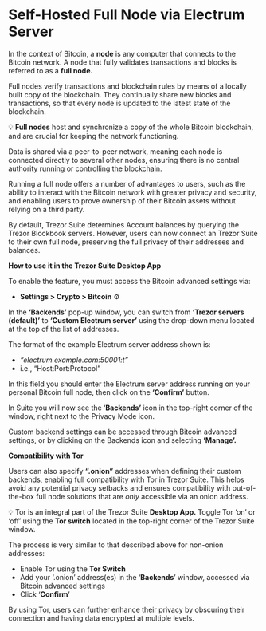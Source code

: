 # Self-Hosted Full Node via Electrum Server

In the context of Bitcoin, a **node** is any computer that connects to the Bitcoin network. A node that fully validates transactions and blocks is referred to as a **full node.**

Full nodes verify transactions and blockchain rules by means of a locally built copy of the blockchain. They continually share new blocks and transactions, so that every node is updated to the latest state of the blockchain.

💡 **Full nodes** host and synchronize a copy of the whole Bitcoin blockchain, and are crucial for keeping the network functioning.

Data is shared via a peer-to-peer network, meaning each node is connected directly to several other nodes, ensuring there is no central authority running or controlling the blockchain.

Running a full node offers a number of advantages to users, such as the ability to interact with the Bitcoin network with greater privacy and security, and enabling users to prove ownership of their Bitcoin assets without relying on a third party.

By default, Trezor Suite determines Account balances by querying the Trezor Blockbook servers. However, users can now connect an Trezor Suite to their own full node, preserving the full privacy of their addresses and balances.

**How to use it in the Trezor Suite Desktop App**

To enable the feature, you must access the Bitcoin advanced settings via:

* **Settings > Crypto > Bitcoin** ⚙️

In the **‘Backends’** pop-up window, you can switch from **‘Trezor servers (default)’** to **‘Custom Electrum server’** using the drop-down menu located at the top of the list of addresses.

The format of the example Electrum server address shown is:

* _“electrum.example.com:50001:t”_
* i.e., “Host:Port:Protocol”

In this field you should enter the Electrum server address running on your personal Bitcoin full node, then click on the **‘Confirm’** button.

In Suite you will now see the ‘**Backends’** icon in the top-right corner of the window, right next to the Privacy Mode icon.

Custom backend settings can be accessed through Bitcoin advanced settings, or by clicking on the Backends icon and selecting **‘Manage’.**

**Compatibility with Tor**

Users can also specify **“.onion”** addresses when defining their custom backends, enabling full compatibility with Tor in Trezor Suite. This helps avoid any potential privacy setbacks and ensures compatibility with out-of-the-box full node solutions that are _only_ accessible via an onion address.

💡 Tor is an integral part of the Trezor Suite **Desktop App.** Toggle Tor ‘on’ or ‘off’ using the **Tor switch** located in the top-right corner of the Trezor Suite window.

The process is very similar to that described above for non-onion addresses:

* Enable Tor using the **Tor Switch**
* Add your ‘.onion’ address(es) in the ‘**Backends**’ window, accessed via Bitcoin advanced settings
* Click ‘**Confirm**’

By using Tor, users can further enhance their privacy by obscuring their connection and having data encrypted at multiple levels.
